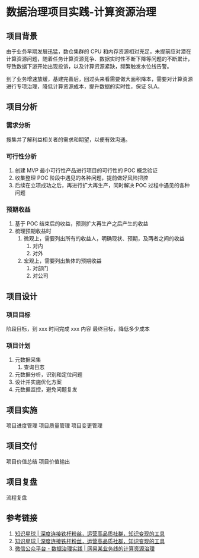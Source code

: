 # 数据治理项目实践-计算资源治理

## 项目背景

由于业务早期发展迅猛，数仓集群的 CPU 和内存资源相对充足，未提前应对潜在计算资源问题，随着任务计算资源竞争、数据实时性不断下降等问题的不断累计，导致数据下游开始出现投诉，以及计算资源紧缺，频繁触发水位线告警。

到了业务增速放缓，基建完善后，回过头来看需要做大面积降本，需要对计算资源进行专项治理，降低计算资源成本，提升数据的实时性，保证 SLA。

## 项目分析

### 需求分析

搜集并了解利益相关者的需求和期望，以便有效沟通。

### 可行性分析

1. 创建 MVP 最小可行性产品进行项目的可行性的 POC 概念验证
2. 收集整理 POC 阶段中遇见的各种问题，提前做好风险把控
3. 后续在立项成功之后，再进行扩大再生产，同时解决 POC 过程中遇见的各种问题

### 预期收益

1. 基于 POC 结束后的收益，预测扩大再生产之后产生的收益
2. 梳理预期收益时
	1. 微观上，需要列出所有的收益人，明确现状、预期，及两者之间的收益
		1. 对内
		2. 对外
	2. 宏观上，需要列出集体的预期收益
		1. 对部门
		2. 对公司

## 项目设计

### 项目目标

阶段目标，到 xxx 时间完成 xxx 内容
最终目标，降低多少成本

### 项目计划

1. 元数据采集
	1. 查询日志
2. 元数据分析，识别和定位问题
3. 设计并实施优化方案
4. 元数据监控，避免问题复发

## 项目实施

项目进度管理
项目质量管理
项目变更管理

## 项目交付

项目价值总结
项目价值输出

## 项目复盘

流程复盘

## 参考链接

1. [知识星球 | 深度连接铁杆粉丝，运营高品质社群，知识变现的工具](https://articles.zsxq.com/id_ektnjwuuomn4.html)
2. [知识星球 | 深度连接铁杆粉丝，运营高品质社群，知识变现的工具](https://articles.zsxq.com/id_lubws2j0wfw4.html)
3. [微信公众平台 - 数据治理实践 | 网易某业务线的计算资源治理](https://mp.weixin.qq.com/s?__biz=MzIwNTUxNTI1Ng==&mid=2247490169&idx=1&sn=3ecc7a883cae410c5365fc4507fcc57d&scene=21#wechat_redirect)
